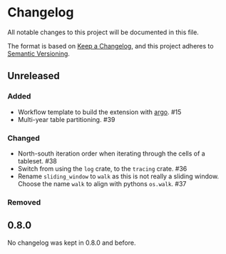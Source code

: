 # Changelog
All notable changes to this project will be documented in this file.

The format is based on [Keep a Changelog](https://keepachangelog.com/en/1.0.0/),
and this project adheres to [Semantic Versioning](https://semver.org/spec/v2.0.0.html).

## Unreleased

### Added

- Workflow template to build the extension with [argo](https://github.com/argoproj/argo-workflows/). #15
- Multi-year table partitioning. #39

### Changed

- North-south iteration order when iterating through the cells of a tableset. #38
- Switch from using the `log` crate, to the `tracing` crate. #36
- Rename `sliding_window` to `walk` as this is not really a sliding window. Choose
  the name `walk` to align with pythons `os.walk`. #37

### Removed

## 0.8.0

No changelog was kept in 0.8.0 and before.
